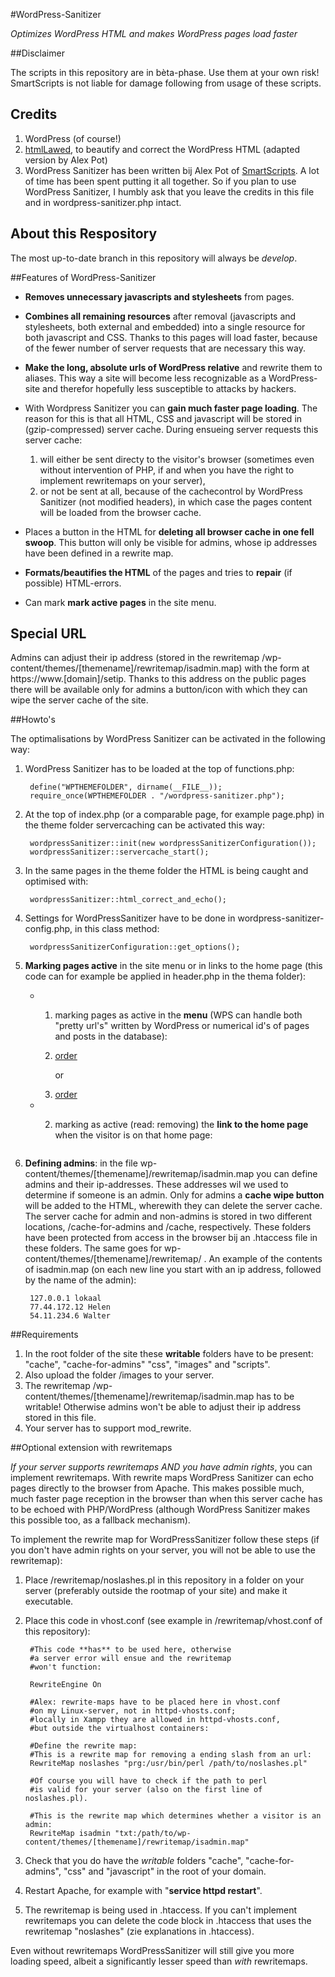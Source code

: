 #WordPress-Sanitizer

*Optimizes WordPress HTML and makes WordPress pages load faster*

##Disclaimer

The scripts in this repository are in bèta-phase. Use them at your own risk! SmartScripts is not liable for damage following from usage of these scripts.

## Credits ##

1. WordPress (of course!)
2. [htmlLawed](http://www.bioinformatics.org/phplabware/internal_utilities/htmLawed/beta/), to beautify and correct the WordPress HTML (adapted version by Alex Pot)
3. WordPress Sanitizer has been written bij Alex Pot of [SmartScripts](www.smartscripts.nl). A lot of time has been spent putting it all together. So if you plan to use WordPress Sanitizer, I humbly ask that you leave the credits in this file and in wordpress-sanitizer.php intact.

## About this Respository ##

The most up-to-date branch in this repository will always be *develop*.

##Features of WordPress-Sanitizer

 * **Removes unnecessary javascripts and stylesheets** from pages.
 * **Combines all remaining resources** after removal (javascripts and stylesheets, both external and embedded) into a single resource for both javascript and CSS. Thanks to this pages will load faster, because of the fewer number of server requests that are necessary this way.
 * **Make the long, absolute urls of WordPress relative** and rewrite them to aliases. This way a site will become less recognizable as a WordPress-site and therefor hopefully less susceptible to attacks by hackers.
 * With Wordpress Sanitizer you can **gain much faster page loading**. The reason for this is that all HTML, CSS and javascript will be stored in (gzip-compressed) server cache. During ensueing server requests this server cache:

	1. will either be sent directy to the visitor's browser (sometimes even without  intervention of PHP, if and when you have the right to implement rewritemaps on your server),
	2. or not be sent at all, because of the cachecontrol by WordPress Sanitizer (not modified headers), in which case the pages content will be loaded from the browser cache.

* Places a button in the HTML for **deleting all browser cache in one fell swoop**. This button will only be visible for admins, whose ip addresses have been defined in a rewrite map.
 * **Formats/beautifies the HTML** of the pages  and tries to **repair** (if possible) HTML-errors.
 * Can mark **mark active pages** in the site menu.

## Special URL ##

Admins can adjust their ip address (stored in the rewritemap /wp-content/themes/[themename]/rewritemap/isadmin.map) with the form at https://www.[domain]/setip. Thanks to this address on the public pages there will be available only for admins a button/icon with which they can wipe the server cache of the site.

##Howto's

The optimalisations by WordPress Sanitizer can be activated in the following way:

1. WordPress Sanitizer has to be loaded at the top of functions.php:

		define("WPTHEMEFOLDER", dirname(__FILE__));
		require_once(WPTHEMEFOLDER . "/wordpress-sanitizer.php");


2. At the top of index.php (or a comparable page, for example page.php) in the theme folder servercaching can be activated this way:

        wordpressSanitizer::init(new wordpressSanitizerConfiguration());
        wordpressSanitizer::servercache_start();


3. In the same pages in the theme folder the HTML is being caught and optimised with:

		wordpressSanitizer::html_correct_and_echo();

4. Settings for WordPressSanitizer have to be done in wordpress-sanitizer-config.php, in this class method:

		wordpressSanitizerConfiguration::get_options();

5. **Marking pages active** in the site menu or in links to the home page (this code can for example be applied in header.php in the thema folder):

	* 1) marking pages as active in the **menu** (WPS can handle both "pretty url's" written by WordPress or numerical id's of pages and posts in the database):

    		<?php ob_start(); ?>

    		<li><a href="order">order</a></li>

			or

			<li><a href="326">order</a></li>

    		<?php wordpressSanitizer::active_page_mark(ob_get_clean());
			?>

	* 2) marking as active (read: removing) the **link to the home page** when the visitor is on that home page:

			<?php
			require_once("wordpress-sanitizer.php");
			ob_start();
			?>

			<a href="45"><img src="/wp-content/themes/themefolder/images/banner-theme.gif" alt=""></a>

			<?php
			//argument true means: this "menu" has no list items:
			wordpressSanitizer::active_page_mark(ob_get_clean(), true);
			?>
6. **Defining admins**: in the file wp-content/themes/[themename]/rewritemap/isadmin.map you can define admins and their ip-addresses. These addresses wil we used to determine if someone is an admin. Only for admins a **cache wipe button** will be added to the HTML, wherewith they can delete the server cache. The server cache for admin and non-admins is stored in two different locations, /cache-for-admins and /cache, respectively. These folders have been protected from access in the browser bij an .htaccess file in these folders. The same goes for wp-content/themes/[themename]/rewritemap/ . An example of the contents of isadmin.map (on each new line you start with an ip address, followed by the name of the admin):

		127.0.0.1 lokaal
		77.44.172.12 Helen
		54.11.234.6 Walter


##Requirements

1. In the root folder of the site these **writable** folders have to be present: "cache", "cache-for-admins" "css", "images" and "scripts".
2. Also upload the folder /images to your server.
3. The rewritemap /wp-content/themes/[themename]/rewritemap/isadmin.map has to be writable! Otherwise admins won't be able to adjust their ip address stored in this file.
3. Your server has to support mod_rewrite.

##Optional extension with rewritemaps

*If your server supports rewritemaps AND you have admin rights*, you can implement rewritemaps. With rewrite maps WordPress Sanitizer can echo pages directly to the browser from Apache. This makes possible much, much faster page reception in the browser than when this server cache has to be echoed with PHP/WordPress (although WordPress Sanitizer makes this possible too, as a fallback mechanism).

To implement the rewrite map for WordPressSanitizer follow these steps (if you don't have admin rights on your server, you will not be able to use the rewritemap):

1. Place /rewritemap/noslashes.pl in this repository in a folder on your server (preferably outside the rootmap of your site) and make it executable.
2. Place this code in vhost.conf (see example in /rewritemap/vhost.conf of this repository):

		#This code **has** to be used here, otherwise
		#a server error will ensue and the rewritemap
		#won't function:

		RewriteEngine On

		#Alex: rewrite-maps have to be placed here in vhost.conf
		#on my Linux-server, not in httpd-vhosts.conf;
		#locally in Xampp they are allowed in httpd-vhosts.conf,
		#but outside the virtualhost containers:

		#Define the rewrite map:
		#This is a rewrite map for removing a ending slash from an url:
		RewriteMap noslashes "prg:/usr/bin/perl /path/to/noslashes.pl"

		#Of course you will have to check if the path to perl
		#is valid for your server (also on the first line of noslashes.pl).

		#This is the rewrite map which determines whether a visitor is an admin:
		RewriteMap isadmin "txt:/path/to/wp-content/themes/[themename]/rewritemap/isadmin.map"

3. Check that you do have the *writable* folders "cache", "cache-for-admins", "css" and "javascript" in the root of your domain.

4. Restart Apache, for example with "**service httpd restart**".
5. The rewritemap is being used in .htaccess. If you can't implement rewritemaps you can delete the code block in .htaccess that  uses the rewritemap "noslashes" (zie explanations in .htaccess).

Even without rewritemaps WordPressSanitizer will still give you more loading speed, albeit a significantly lesser speed than *with* rewritemaps.
